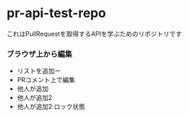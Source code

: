 # pr-api-test-repo
これはPullRequestを取得するAPIを学ぶためのリポジトリです


### ブラウザ上から編集
- リストを追加ー　
- PRコメント上で編集
- 他人が追加
- 他人が追加2
- 他人が追加2 ロック状態
